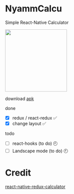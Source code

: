 # NyammCalcu
Simple React-Native Calculator

<img src="https://i.imgur.com/gJvBUXf.jpg" data-canonical-src="https://gyazo.com/eb5c5741b6a9a16c692170a41a49c858.png" width="200" />

download [apk](https://github.com/epiii/NyammCalcu/blob/master/apk/2019_12_07_nyammCalcu.apk)

done
- [x] redux / react-redux ✅
- [x] change layout ✅

todo
- [ ] react-hooks (to do)  🕘
- [ ] Landscape mode (to do) 🕘

# Credit
[react-native-redux-calculator](https://github.com/deadcoder0904/react-native-redux-calculator)
